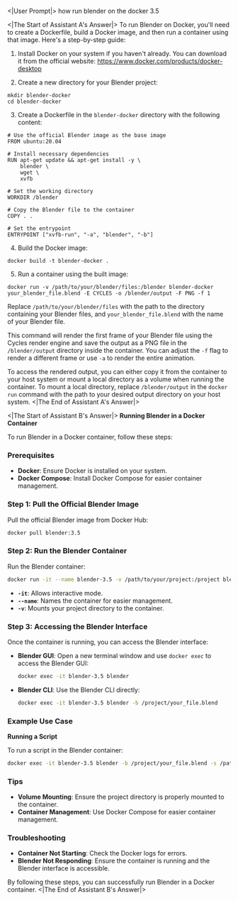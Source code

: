 <|User Prompt|>
how run blender on the docker 3.5

<|The Start of Assistant A's Answer|>
To run Blender on Docker, you'll need to create a Dockerfile, build a Docker image, and then run a container using that image. Here's a step-by-step guide:

1. Install Docker on your system if you haven't already. You can download it from the official website: https://www.docker.com/products/docker-desktop

2. Create a new directory for your Blender project:

```
mkdir blender-docker
cd blender-docker
```

3. Create a Dockerfile in the `blender-docker` directory with the following content:

```
# Use the official Blender image as the base image
FROM ubuntu:20.04

# Install necessary dependencies
RUN apt-get update && apt-get install -y \
    blender \
    wget \
    xvfb

# Set the working directory
WORKDIR /blender

# Copy the Blender file to the container
COPY . .

# Set the entrypoint
ENTRYPOINT ["xvfb-run", "-a", "blender", "-b"]
```

4. Build the Docker image:

```
docker build -t blender-docker .
```

5. Run a container using the built image:

```
docker run -v /path/to/your/blender/files:/blender blender-docker your_blender_file.blend -E CYCLES -o /blender/output -F PNG -f 1
```

Replace `/path/to/your/blender/files` with the path to the directory containing your Blender files, and `your_blender_file.blend` with the name of your Blender file.

This command will render the first frame of your Blender file using the Cycles render engine and save the output as a PNG file in the `/blender/output` directory inside the container. You can adjust the `-f` flag to render a different frame or use `-a` to render the entire animation.

To access the rendered output, you can either copy it from the container to your host system or mount a local directory as a volume when running the container. To mount a local directory, replace `/blender/output` in the `docker run` command with the path to your desired output directory on your host system.
<|The End of Assistant A's Answer|>

<|The Start of Assistant B's Answer|>
**Running Blender in a Docker Container**

To run Blender in a Docker container, follow these steps:

### Prerequisites

- **Docker**: Ensure Docker is installed on your system.
- **Docker Compose**: Install Docker Compose for easier container management.

### Step 1: **Pull the Official Blender Image**

Pull the official Blender image from Docker Hub:

```bash
docker pull blender:3.5
```

### Step 2: **Run the Blender Container**

Run the Blender container:

```bash
docker run -it --name blender-3.5 -v /path/to/your/project:/project blender:3.5
```

- **`-it`**: Allows interactive mode.
- **`--name`**: Names the container for easier management.
- **`-v`**: Mounts your project directory to the container.

### Step 3: **Accessing the Blender Interface**

Once the container is running, you can access the Blender interface:

- **Blender GUI**: Open a new terminal window and use `docker exec` to access the Blender GUI:
  ```bash
  docker exec -it blender-3.5 blender
  ```
- **Blender CLI**: Use the Blender CLI directly:
  ```bash
  docker exec -it blender-3.5 blender -b /project/your_file.blend
  ```

### Example Use Case

**Running a Script**

To run a script in the Blender container:

```bash
docker exec -it blender-3.5 blender -b /project/your_file.blend -s /path/to/your/script.py
```

### Tips

- **Volume Mounting**: Ensure the project directory is properly mounted to the container.
- **Container Management**: Use Docker Compose for easier container management.

### Troubleshooting

- **Container Not Starting**: Check the Docker logs for errors.
- **Blender Not Responding**: Ensure the container is running and the Blender interface is accessible.

By following these steps, you can successfully run Blender in a Docker container.
<|The End of Assistant B's Answer|>